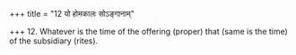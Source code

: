 +++
title = "12 यो होमकालः सोऽङ्गानाम्"

+++
12. Whatever is the time of the offering (proper) that (same is the time) of the subsidiary (rites).

